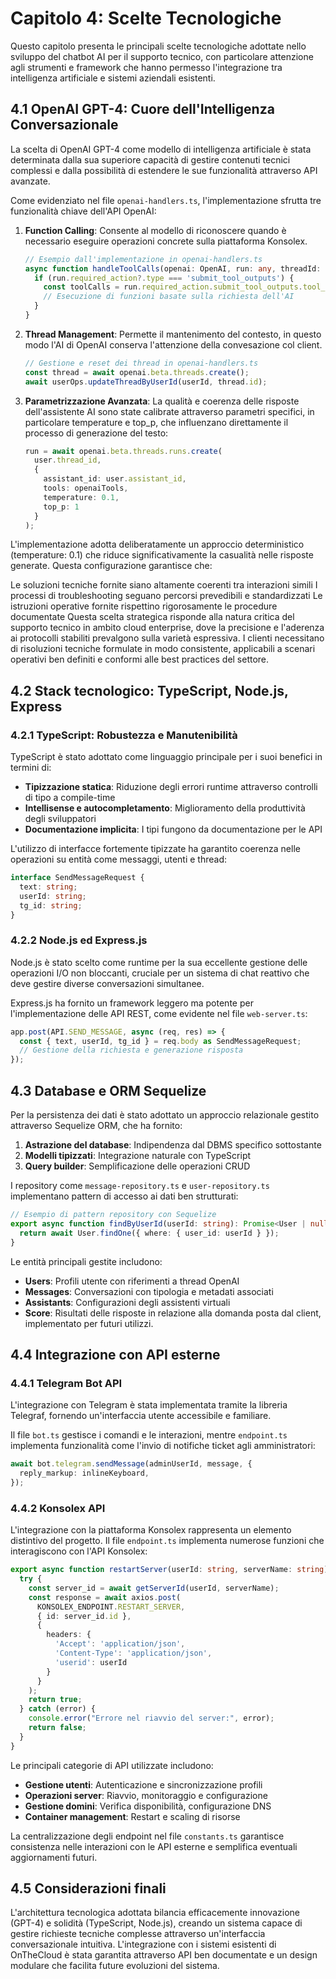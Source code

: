# Capitolo 4: Scelte Tecnologiche

Questo capitolo presenta le principali scelte tecnologiche adottate nello sviluppo del chatbot AI per il supporto tecnico, con particolare attenzione agli strumenti e framework che hanno permesso l'integrazione tra intelligenza artificiale e sistemi aziendali esistenti.

## 4.1 OpenAI GPT-4: Cuore dell'Intelligenza Conversazionale

La scelta di OpenAI GPT-4 come modello di intelligenza artificiale è stata determinata dalla sua superiore capacità di gestire contenuti tecnici complessi e dalla possibilità di estendere le sue funzionalità attraverso API avanzate.

Come evidenziato nel file `openai-handlers.ts`, l'implementazione sfrutta tre funzionalità chiave dell'API OpenAI:

1. **Function Calling**: Consente al modello di riconoscere quando è necessario eseguire operazioni concrete sulla piattaforma Konsolex.
   ```typescript
   // Esempio dall'implementazione in openai-handlers.ts
   async function handleToolCalls(openai: OpenAI, run: any, threadId: string, runId: string) {
     if (run.required_action?.type === 'submit_tool_outputs') {
       const toolCalls = run.required_action.submit_tool_outputs.tool_calls;
       // Esecuzione di funzioni basate sulla richiesta dell'AI
     }
   }
   ```

2. **Thread Management**: Permette il mantenimento del contesto, in questo modo l'AI di OpenAI conserva l'attenzione della convesazione col client.
   ```typescript
   // Gestione e reset dei thread in openai-handlers.ts
   const thread = await openai.beta.threads.create();
   await userOps.updateThreadByUserId(userId, thread.id);
   ```

3. **Parametrizzazione Avanzata**:
La qualità e coerenza delle risposte dell'assistente AI sono state calibrate attraverso parametri specifici, in particolare temperature e top_p, che influenzano direttamente il processo di generazione del testo:
   ```typescript
   run = await openai.beta.threads.runs.create(
     user.thread_id,
     {
       assistant_id: user.assistant_id,
       tools: openaiTools,
       temperature: 0.1,
       top_p: 1
     }
   );
   ```
L'implementazione adotta deliberatamente un approccio deterministico (temperature: 0.1) che riduce significativamente la casualità nelle risposte generate. Questa configurazione garantisce che:

Le soluzioni tecniche fornite siano altamente coerenti tra interazioni simili
I processi di troubleshooting seguano percorsi prevedibili e standardizzati
Le istruzioni operative fornite rispettino rigorosamente le procedure documentate
Questa scelta strategica risponde alla natura critica del supporto tecnico in ambito cloud enterprise, dove la precisione e l'aderenza ai protocolli stabiliti prevalgono sulla varietà espressiva. I clienti necessitano di risoluzioni tecniche formulate in modo consistente, applicabili a scenari operativi ben definiti e conformi alle best practices del settore.

## 4.2 Stack tecnologico: TypeScript, Node.js, Express

### 4.2.1 TypeScript: Robustezza e Manutenibilità

TypeScript è stato adottato come linguaggio principale per i suoi benefici in termini di:

- **Tipizzazione statica**: Riduzione degli errori runtime attraverso controlli di tipo a compile-time
- **Intellisense e autocompletamento**: Miglioramento della produttività degli sviluppatori
- **Documentazione implicita**: I tipi fungono da documentazione per le API

L'utilizzo di interfacce fortemente tipizzate ha garantito coerenza nelle operazioni su entità come messaggi, utenti e thread:

```typescript
interface SendMessageRequest {
  text: string;
  userId: string;
  tg_id: string;
}
```

### 4.2.2 Node.js ed Express.js

Node.js è stato scelto come runtime per la sua eccellente gestione delle operazioni I/O non bloccanti, cruciale per un sistema di chat reattivo che deve gestire diverse conversazioni simultanee.

Express.js ha fornito un framework leggero ma potente per l'implementazione delle API REST, come evidente nel file `web-server.ts`:

```typescript
app.post(API.SEND_MESSAGE, async (req, res) => {
  const { text, userId, tg_id } = req.body as SendMessageRequest;
  // Gestione della richiesta e generazione risposta
});
```

## 4.3 Database e ORM Sequelize

Per la persistenza dei dati è stato adottato un approccio relazionale gestito attraverso Sequelize ORM, che ha fornito:

1. **Astrazione del database**: Indipendenza dal DBMS specifico sottostante
2. **Modelli tipizzati**: Integrazione naturale con TypeScript
3. **Query builder**: Semplificazione delle operazioni CRUD

I repository come `message-repository.ts` e `user-repository.ts` implementano pattern di accesso ai dati ben strutturati:

```typescript
// Esempio di pattern repository con Sequelize
export async function findByUserId(userId: string): Promise<User | null> {
  return await User.findOne({ where: { user_id: userId } });
}
```

Le entità principali gestite includono:
- **Users**: Profili utente con riferimenti a thread OpenAI
- **Messages**: Conversazioni con tipologia e metadati associati
- **Assistants**: Configurazioni degli assistenti virtuali
- **Score**: Risultati delle risposte in relazione alla domanda posta dal client, implementato per futuri utilizzi.

## 4.4 Integrazione con API esterne

### 4.4.1 Telegram Bot API

L'integrazione con Telegram è stata implementata tramite la libreria Telegraf, fornendo un'interfaccia utente accessibile e familiare. 

Il file `bot.ts` gestisce i comandi e le interazioni, mentre `endpoint.ts` implementa funzionalità come l'invio di notifiche ticket agli amministratori:

```typescript
await bot.telegram.sendMessage(adminUserId, message, {
  reply_markup: inlineKeyboard,
});
```

### 4.4.2 Konsolex API

L'integrazione con la piattaforma Konsolex rappresenta un elemento distintivo del progetto. Il file `endpoint.ts` implementa numerose funzioni che interagiscono con l'API Konsolex:

```typescript
export async function restartServer(userId: string, serverName: string): Promise<boolean> {
  try {
    const server_id = await getServerId(userId, serverName);
    const response = await axios.post(
      KONSOLEX_ENDPOINT.RESTART_SERVER,
      { id: server_id.id },
      {
        headers: {
          'Accept': 'application/json',
          'Content-Type': 'application/json',
          'userid': userId
        }
      }
    );
    return true;
  } catch (error) {
    console.error("Errore nel riavvio del server:", error);
    return false;
  }
}
```

Le principali categorie di API utilizzate includono:
- **Gestione utenti**: Autenticazione e sincronizzazione profili
- **Operazioni server**: Riavvio, monitoraggio e configurazione
- **Gestione domini**: Verifica disponibilità, configurazione DNS
- **Container management**: Restart e scaling di risorse

La centralizzazione degli endpoint nel file `constants.ts` garantisce consistenza nelle interazioni con le API esterne e semplifica eventuali aggiornamenti futuri.

## 4.5 Considerazioni finali

L'architettura tecnologica adottata bilancia efficacemente innovazione (GPT-4) e solidità (TypeScript, Node.js), creando un sistema capace di gestire richieste tecniche complesse attraverso un'interfaccia conversazionale intuitiva. L'integrazione con i sistemi esistenti di OnTheCloud è stata garantita attraverso API ben documentate e un design modulare che facilita future evoluzioni del sistema.

